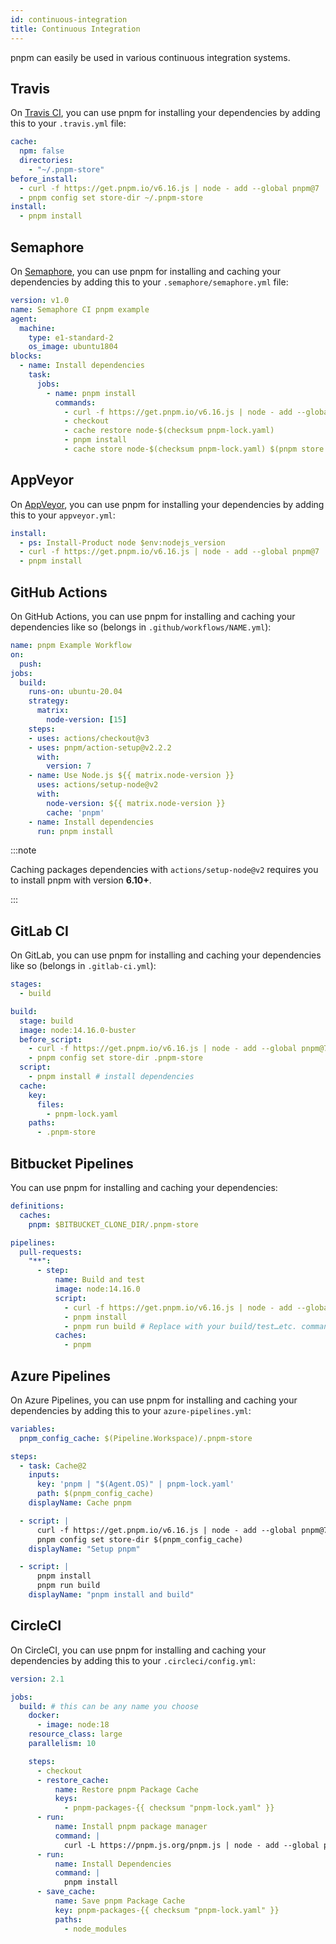 ```yaml
---
id: continuous-integration
title: Continuous Integration
---
```


pnpm can easily be used in various continuous integration systems.

## Travis

On [Travis CI], you can use pnpm for installing your dependencies by adding this
to your `.travis.yml` file:

```yaml title=".travis.yml"
cache:
  npm: false
  directories:
    - "~/.pnpm-store"
before_install:
  - curl -f https://get.pnpm.io/v6.16.js | node - add --global pnpm@7
  - pnpm config set store-dir ~/.pnpm-store
install:
  - pnpm install
```

[Travis CI]: https://travis-ci.org

## Semaphore

On [Semaphore], you can use pnpm for installing and caching your dependencies by
adding this to your `.semaphore/semaphore.yml` file:

```yaml title=".semaphore/semaphore.yml"
version: v1.0
name: Semaphore CI pnpm example
agent:
  machine:
    type: e1-standard-2
    os_image: ubuntu1804
blocks:
  - name: Install dependencies
    task:
      jobs:
        - name: pnpm install
          commands:
            - curl -f https://get.pnpm.io/v6.16.js | node - add --global pnpm@7
            - checkout
            - cache restore node-$(checksum pnpm-lock.yaml)
            - pnpm install
            - cache store node-$(checksum pnpm-lock.yaml) $(pnpm store path)
```

[Semaphore]: https://semaphoreci.com

## AppVeyor

On [AppVeyor], you can use pnpm for installing your dependencies by adding this
to your `appveyor.yml`:

```yaml title="appveyor.yml"
install:
  - ps: Install-Product node $env:nodejs_version
  - curl -f https://get.pnpm.io/v6.16.js | node - add --global pnpm@7
  - pnpm install
```

[AppVeyor]: https://www.appveyor.com

## GitHub Actions

On GitHub Actions, you can use pnpm for installing and caching your dependencies
like so (belongs in `.github/workflows/NAME.yml`):

```yaml title=".github/workflows/NAME.yml"
name: pnpm Example Workflow
on:
  push:
jobs:
  build:
    runs-on: ubuntu-20.04
    strategy:
      matrix:
        node-version: [15]
    steps:
    - uses: actions/checkout@v3
    - uses: pnpm/action-setup@v2.2.2
      with:
        version: 7
    - name: Use Node.js ${{ matrix.node-version }}
      uses: actions/setup-node@v2
      with:
        node-version: ${{ matrix.node-version }}
        cache: 'pnpm'
    - name: Install dependencies
      run: pnpm install
```

:::note

Caching packages dependencies with `actions/setup-node@v2` requires you to install pnpm with version **6.10+**.

:::

## GitLab CI

On GitLab, you can use pnpm for installing and caching your dependencies
like so (belongs in `.gitlab-ci.yml`):

```yaml title=".gitlab-ci.yml"
stages:
  - build

build:
  stage: build
  image: node:14.16.0-buster
  before_script:
    - curl -f https://get.pnpm.io/v6.16.js | node - add --global pnpm@7
    - pnpm config set store-dir .pnpm-store
  script:
    - pnpm install # install dependencies
  cache:
    key:
      files:
        - pnpm-lock.yaml
    paths:
      - .pnpm-store
```

## Bitbucket Pipelines

You can use pnpm for installing and caching your dependencies:

```yaml title=".bitbucket-pipelines.yml"
definitions:
  caches:
    pnpm: $BITBUCKET_CLONE_DIR/.pnpm-store

pipelines:
  pull-requests:
    "**":
      - step:
          name: Build and test
          image: node:14.16.0
          script:
            - curl -f https://get.pnpm.io/v6.16.js | node - add --global pnpm@7
            - pnpm install
            - pnpm run build # Replace with your build/test…etc. commands
          caches:
            - pnpm
```

## Azure Pipelines

On Azure Pipelines, you can use pnpm for installing and caching your dependencies by adding this to your `azure-pipelines.yml`:

```yaml title="azure-pipelines.yml"
variables:
  pnpm_config_cache: $(Pipeline.Workspace)/.pnpm-store

steps:
  - task: Cache@2
    inputs:
      key: 'pnpm | "$(Agent.OS)" | pnpm-lock.yaml'
      path: $(pnpm_config_cache)
    displayName: Cache pnpm

  - script: |
      curl -f https://get.pnpm.io/v6.16.js | node - add --global pnpm@7
      pnpm config set store-dir $(pnpm_config_cache)
    displayName: "Setup pnpm"

  - script: |
      pnpm install
      pnpm run build
    displayName: "pnpm install and build"
```


## CircleCI

On CircleCI, you can use pnpm for installing and caching your dependencies by adding this to your `.circleci/config.yml`:

```yaml title=".circleci/config.yml"
version: 2.1

jobs:
  build: # this can be any name you choose
    docker:
      - image: node:18
    resource_class: large
    parallelism: 10

    steps:
      - checkout
      - restore_cache:
          name: Restore pnpm Package Cache
          keys:
            - pnpm-packages-{{ checksum "pnpm-lock.yaml" }}
      - run:
          name: Install pnpm package manager
          command: |
            curl -L https://pnpm.js.org/pnpm.js | node - add --global pnpm@7
      - run:
          name: Install Dependencies
          command: |
            pnpm install
      - save_cache:
          name: Save pnpm Package Cache
          key: pnpm-packages-{{ checksum "pnpm-lock.yaml" }}
          paths:
            - node_modules
```
